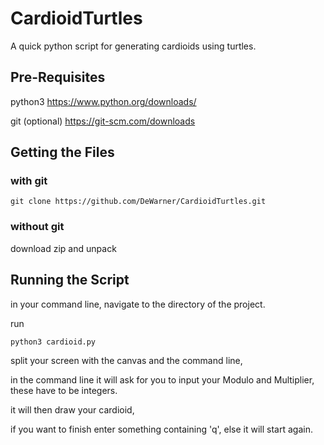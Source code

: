 # CardioidTurtles
A quick python script for generating cardioids using turtles.

## Pre-Requisites
python3 https://www.python.org/downloads/

git (optional) https://git-scm.com/downloads
## Getting the Files
### with git
  `git clone https://github.com/DeWarner/CardioidTurtles.git`
### without git
  download zip and unpack
## Running the Script
in your command line, navigate to the directory of the project.

run

`python3 cardioid.py`

split your screen with the canvas and the command line,

in the command line it will ask for you to input your Modulo and Multiplier, these have to be integers.

it will then draw your cardioid,

if you want to finish enter something containing 'q', else it will start again.
